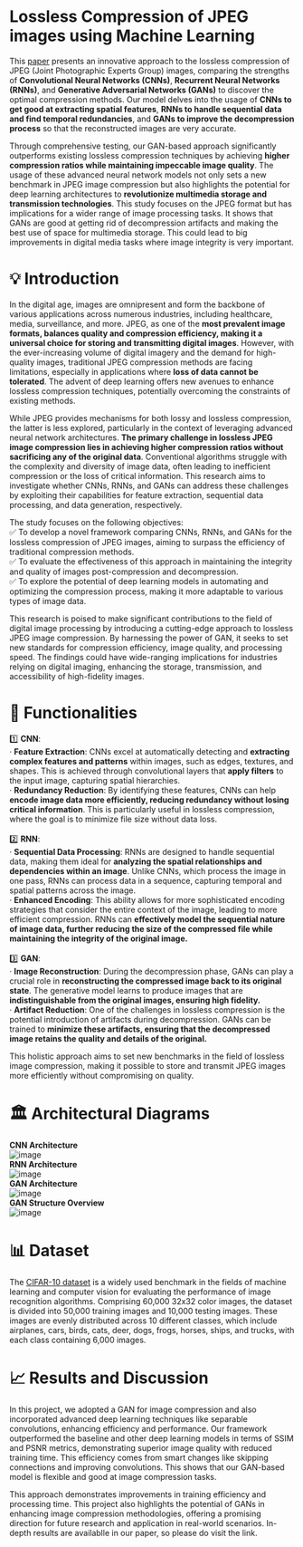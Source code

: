 # Lossless Compression of JPEG images using Machine Learning
This [paper](https://ieeexplore.ieee.org/document/10581343) presents an innovative approach to the lossless compression of JPEG (Joint Photographic Experts Group) images, comparing the strengths of **Convolutional Neural Networks (CNNs)**, **Recurrent Neural Networks (RNNs)**, and **Generative Adversarial Networks (GANs)** to discover the optimal compression methods. Our model delves into the usage of **CNNs to get good at extracting spatial features**, **RNNs to handle sequential data and find temporal redundancies**, and **GANs to improve the decompression process** so that the reconstructed images are very accurate.

Through comprehensive testing, our GAN-based approach significantly outperforms existing lossless compression techniques by achieving **higher compression ratios while maintaining impeccable image quality**. The usage of these advanced neural network models not only sets a new benchmark in JPEG image compression but also highlights the potential for deep learning architectures to **revolutionize multimedia storage and transmission technologies**. This study focuses on the JPEG format but has implications for a wider range of image processing tasks. It shows that GANs are good at getting rid of decompression artifacts and making the best use of space for multimedia storage. This could lead to big improvements in digital media tasks where image integrity is very important.

# 💡 Introduction
In the digital age, images are omnipresent and form the backbone of various applications across numerous industries, including healthcare, media, surveillance, and more. JPEG, as one of the **most prevalent image formats, balances quality and compression efficiency, making it a universal choice for storing and transmitting digital images**. However, with the ever-increasing volume of digital imagery and the demand for high-quality images, traditional JPEG compression methods are facing limitations, especially in applications where **loss of data cannot be tolerated**. The advent of deep learning offers new avenues to enhance lossless compression techniques, potentially overcoming the constraints of existing methods.

While JPEG provides mechanisms for both lossy and lossless compression, the latter is less explored, particularly in the context of leveraging advanced neural network architectures. **The primary challenge in lossless JPEG image compression lies in achieving higher compression ratios without sacrificing any of the original data**. Conventional algorithms struggle with the complexity and diversity of image data, often leading to inefficient compression or the loss of critical information. This research aims to investigate whether CNNs, RNNs, and GANs can address these challenges by exploiting their capabilities for feature extraction, sequential data processing, and data generation, respectively.

The study focuses on the following objectives: <br/>
✅ To develop a novel framework comparing CNNs, RNNs, and GANs for the lossless compression of JPEG images, aiming to surpass the efficiency of traditional compression methods. <br/>
✅ To evaluate the effectiveness of this approach in maintaining the integrity and quality of images post-compression and decompression. <br/>
✅ To explore the potential of deep learning models in automating and optimizing the compression process, making it more adaptable to various types of image data. <br/>

This research is poised to make significant contributions to the field of digital image processing by introducing a cutting-edge approach to lossless JPEG image compression. By harnessing the power of GAN, it seeks to set new standards for compression efficiency, image quality, and processing speed. The findings could have wide-ranging implications for industries relying on digital imaging, enhancing the storage, transmission, and accessibility of high-fidelity images.

# 🚙 Functionalities
1️⃣ **CNN**: <br/>
· **Feature Extraction**: CNNs excel at automatically detecting and **extracting complex features and patterns** within images, such as edges, textures, and shapes. This is achieved through convolutional layers that **apply filters** to the input image, capturing spatial hierarchies. <br/>
· **Redundancy Reduction**: By identifying these features, CNNs can help **encode image data more efficiently, reducing redundancy without losing critical information**. This is particularly useful in lossless compression, where the goal is to minimize file size without data loss. <br/><br/>
2️⃣ **RNN**: <br/>
· **Sequential Data Processing**: RNNs are designed to handle sequential data, making them ideal for **analyzing the spatial relationships and dependencies within an image**. Unlike CNNs, which process the image in one pass, RNNs can process data in a sequence, capturing temporal and spatial patterns across the image. <br/>
· **Enhanced Encoding**: This ability allows for more sophisticated encoding strategies that consider the entire context of the image, leading to more efficient compression. RNNs can **effectively model the sequential nature of image data, further reducing the size of the compressed file while maintaining the integrity of the original image.** <br/><br/>
3️⃣ **GAN**: <br/>
· **Image Reconstruction**: During the decompression phase, GANs can play a crucial role in **reconstructing the compressed image back to its original state**. The generative model learns to produce images that are **indistinguishable from the original images, ensuring high fidelity.** <br/>
· **Artifact Reduction**: One of the challenges in lossless compression is the potential introduction of artifacts during decompression. GANs can be trained to **minimize these artifacts, ensuring that the decompressed image retains the quality and details of the original.** <br/>

This holistic approach aims to set new benchmarks in the field of lossless image compression, making it possible to store and transmit JPEG images more efficiently without compromising on quality.

# 🏛️ Architectural Diagrams
**CNN Architecture** <br/>
![image](https://github.com/user-attachments/assets/37b764cd-2bf2-451e-a26d-76ac164da53e) <br/>
**RNN Architecture** <br/>
![image](https://github.com/user-attachments/assets/5d70f025-cf83-40f5-918d-98da0687d6a0) <br/>
**GAN Architecture** <br/>
![image](https://github.com/user-attachments/assets/6b077aed-cf6e-4f85-8656-a78e150cd9ca) <br/>
**GAN Structure Overview** <br/>
![image](https://github.com/user-attachments/assets/eaddda8b-a1dc-4c8f-8595-b95446cd3322) <br/>

# 📊 Dataset
The [CIFAR-10 dataset](https://www.cs.toronto.edu/~kriz/cifar.html#:~:text=CIFAR%2D10%20python%20version) is a widely used benchmark in the fields of machine learning and computer vision for evaluating the performance of image recognition algorithms. Comprising 60,000 32x32 color images, the dataset is divided into 50,000 training images and 10,000 testing images. These images are evenly distributed across 10 different classes, which include airplanes, cars, birds, cats, deer, dogs, frogs, horses, ships, and trucks, with each class containing 6,000 images.

# 📈 Results and Discussion
In this project, we adopted a GAN for image compression and also incorporated advanced deep learning techniques like separable convolutions, enhancing efficiency and performance. Our framework outperformed the baseline and other deep learning models in terms of SSIM and PSNR metrics, demonstrating superior image quality with reduced training time. This efficiency comes from smart changes like skipping connections and improving convolutions. This shows that our GAN-based model is flexible and good at image compression tasks. <br/>

This approach demonstrates improvements in training efficiency and processing time. This project also highlights the potential of GANs in enhancing image compression methodologies, offering a promising direction for future research and application in real-world scenarios. In-depth results are availablle in our paper, so please do visit the link.



























